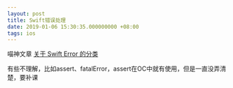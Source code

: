 ```yaml
---
layout: post
title: Swift错误处理
date: 2019-01-06 15:30:35.000000000 +08:00
tags: ios
---
```


喵神文章
[关于 Swift Error 的分类](https://onevcat.com/2017/10/swift-error-category/)

有些不理解，比如assert、fatalError，assert在OC中就有使用，但是一直没弄清楚，要补课
